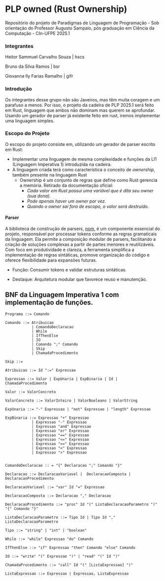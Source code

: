 # PLP owned (Rust Ownership)

Repositório do projeto de Paradigmas de Linguagem de Programação - Sob orientação do Professor Augusto Sampaio, pós graduação em Ciência da Computação - CIn-UFPE 2025.1

### Integrantes

Heitor Sammuel Carvalho Souza | hscs

Bruno da Silva Ramos | bsr

Giovanna Ily Farias Ramalho | gifr

### Introdução

Os integrantes desse grupo não são Javeiros, mas têm muita coragem e um parafuso a menos. Por isso, o projeto da cadeira de PLP 2025.1 será feito em Rust, linguagem que ambos não dominam mas querem se aprofundar. Usando um gerador de parser já existente feito em rust, iremos implementar uma linguagem simples.

### Escopo do Projeto

O escopo do projeto consiste em, utilizando um gerador de parser escrito em Rust:

- Implementar uma linguagem de mesma complexidade e funções da LI1 (Linguagem Imperativa 1) introduzida na cadeira.
- A linguagem criada terá como característica o conceito de _ownership_, também presente na linguagem Rust
  - Ownership é um conjunto de regras que define como Rust gerencia a memória. Retirado da documentação oficial:
    - _Cada valor em Rust possui uma variável que é dita seu owner (sua dona)._
    - _Pode apenas haver um owner por vez._
    - _Quando o owner sai fora de escopo, o valor será destruído._

#### Parser

A biblioteca de construção de parsers, [nom](https://docs.rs/nom/latest/nom/), é um componente essencial do projeto, responsável por processar tokens conforme as regras gramaticais da linguagem. Ela permite a composição modular de parsers, facilitando a criação de soluções complexas a partir de partes menores e reutilizáveis. Com foco em produtividade e clareza, a ferramenta simplifica a implementação de regras sintáticas, promove organização do código e oferece flexibilidade para expansões futuras.

- Função: Consumir tokens e validar estruturas sintáticas.

- Destaque: Arquitetura modular que favorece reuso e manutenção.

## BNF da Linguagem Imperativa 1 com implementação de funções.

```
Programa ::= Comando

Comando ::= Atribuicao
            | ComandoDeclaracao
            | While
            | IfThenElse
            | IO
            | Comando ";" Comando
            | Skip
            | ChamadaProcedimento

Skip ::=

Atribuicao ::= Id ":=" Expressao

Expressao ::= Valor | ExpUnaria | ExpBinaria | Id | ChamadaProcedimento

Valor ::= ValorConcreto

ValorConcreto ::= ValorInteiro | ValorBooleano | ValorString

ExpUnaria ::= "-" Expressao | "not" Expressao | "length" Expressao

ExpBinaria ::= Expressao "+" Expressao
            | Expressao "-" Expressao
            | Expressao "and" Expressao
            | Expressao "or" Expressao
            | Expressao "==" Expressao
            | Expressao "<=" Expressao
            | Expressao ">=" Expressao
            | Expressao "<" Expressao
            | Expressao ">" Expressao


ComandoDeclaracao :: = "{" Declaracao ";" Comando "}"

Declaracao ::= DeclaracaoVariavel |  DeclaracaoComposta | DeclaracaoProcedimento

DeclaracaoVariavel ::= "var" Id "=" Expressao

DeclaracaoComposta ::= Declaracao "," Declaracao

DeclaracaoProcedimento ::= "proc" Id "(" ListaDeclaracaoParametro ")" "{" Comando "}"

ListaDeclaracaoParametro ::= Tipo Id | Tipo Id "," ListaDeclaracaoParametro

Tipo ::= "string" | "int" | "boolean"

While ::= "while" Expressao "do" Comando

IfThenElse ::= "if" Expressao "then" Comando "else" Comando

IO ::= "write" "(" Expressao ")" | "read" "(" Id ")"

ChamadaProcedimento ::= "call" Id "(" [ListaExpressao] ")"

ListaExpressao ::= Expressao | Expressao, ListaExpressao
```

